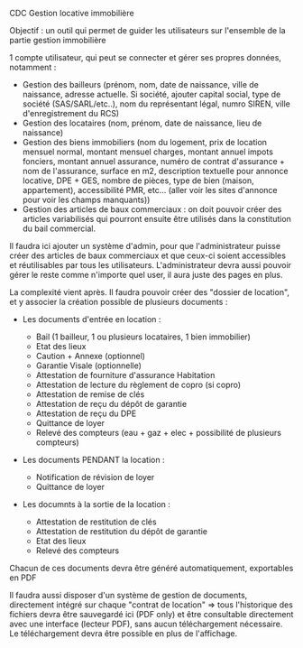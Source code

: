 CDC Gestion locative immobilière

Objectif : un outil qui permet de guider les utilisateurs sur l'ensemble de la partie gestion immobilière

1 compte utilisateur, qui peut se connecter et gérer ses propres données, notamment :

- Gestion des bailleurs (prénom, nom, date de naissance, ville de naissance, adresse actuelle. Si société, ajouter capital social, type de société (SAS/SARL/etc..), nom du représentant légal, numro SIREN, ville d'enregistrement du RCS)
- Gestion des locataires (nom, prénom, date de naissance, lieu de naissance)
- Gestion des biens immobiliers (nom du logement, prix de location mensuel normal, montant mensuel charges, montant annuel impots fonciers, montant annuel assurance, numéro de contrat d'assurance + nom de l'assurance, surface en m2, description textuelle pour annonce locative, DPE + GES, nombre de pièces, type de bien (maison, appartement), accessibilité PMR, etc... (aller voir les sites d'annonce pour voir les champs manquants))
- Gestion des articles de baux commerciaux : on doit pouvoir créer des articles variabilisés qui pourront ensuite être utilisés dans la constitution du bail commercial.

Il faudra ici ajouter un système d'admin, pour que l'administrateur puisse créer des articles de baux commerciaux et que ceux-ci soient accessibles et réutilisables par tous les utilisateurs. L'administrateur devra aussi pouvoir gérer le reste comme n'importe quel user, il aura juste des pages en plus.

La complexité vient après. Il faudra pouvoir créer des "dossier de location", et y associer la création possible de plusieurs documents :

- Les documents d'entrée en location : 
    - Bail (1 bailleur, 1 ou plusieurs locataires, 1 bien immobilier)
    - Etat des lieux
    - Caution + Annexe (optionnel)
    - Garantie Visale (optionnelle)
    - Attestation de fourniture d'assurance Habitation
    - Attestation de lecture du règlement de copro (si copro)
    - Attestation de remise de clés
    - Attestation de reçu du dépôt de garantie
    - Attestation de reçu du DPE
    - Quittance de loyer
    - Relevé des compteurs (eau + gaz + elec + possibilité de plusieurs compteurs)

- Les documents PENDANT la location : 
    - Notification de révision de loyer
    - Quittance de loyer

- Les documnts à la sortie de la location : 
    - Attestation de restitution de clés
    - Attestation de restitution du dépôt de garantie
    - Etat des lieux
    - Relevé des compteurs

Chacun de ces documents devra être généré automatiquement, exportables en PDF

Il faudra aussi disposer d'un système de gestion de documents, directement intégré sur chaque "contrat de location" => tous l'historique des fichiers devra être sauvegardé ici (PDF only) et être consultable directement avec une interface (lecteur PDF), sans aucun téléchargement nécessaire. Le téléchargement devra être possible en plus de l'affichage.